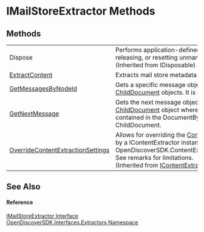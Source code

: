 # IMailStoreExtractor Methods




## Methods
<table>
<tr>
<td>Dispose</td>
<td>Performs application-defined tasks associated with freeing, releasing, or resetting unmanaged resources.<br />(Inherited from IDisposable)</td></tr>
<tr>
<td><a href="952ce029-8c14-9a52-19ed-24d87d7564d7">ExtractContent</a></td>
<td>Extracts mail store metadata and mail store folders.</td></tr>
<tr>
<td><a href="e5f0220b-c301-04ac-cd7e-b7e77adfa41a">GetMessagesByNodeId</a></td>
<td>Gets a specific message objects from the mail store as <a href="b03bea52-0626-6949-6cc8-dc453414dd35">ChildDocument</a> objects. It is important to see the remarks.</td></tr>
<tr>
<td><a href="7eb8509f-105a-703e-dd60-73d8b72d6dd6">GetNextMessage</a></td>
<td>Gets the next message object from the mail store as a <a href="b03bea52-0626-6949-6cc8-dc453414dd35">ChildDocument</a> object where the message object's contents are contained in the DocumentBytes property of the returned ChildDocument.</td></tr>
<tr>
<td><a href="522af67b-0b37-29ef-5d38-dfe28c21a81f">OverrideContentExtractionSettings</a></td>
<td>Allows for overriding the <a href="b65f5ca9-d476-8b01-b6d2-c47f988ba0a2">ContentExtractionSettings</a> object used by a IContentExtractor instance that was returned by a call to OpenDiscoverSDK.ContentExtractorFactory.GetContentExtractor. See remarks for limitations.<br />(Inherited from <a href="94fa03c2-ad71-ecdc-48b0-48fb7ff40e45">IContentExtractor</a>)</td></tr>
</table>

## See Also


#### Reference
<a href="b6b002d9-7dfa-acce-2221-db203d4ffcfa">IMailStoreExtractor Interface</a>  
<a href="66cb506c-7b83-62d0-4a83-d345a647f76a">OpenDiscoverSDK.Interfaces.Extractors Namespace</a>  
